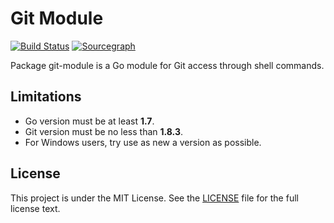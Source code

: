 # Git Module 

[![Build Status](https://img.shields.io/travis/gogs/git-module/master.svg?style=for-the-badge&logo=travis)](https://travis-ci.org/gogs/git-module) [![Sourcegraph](https://img.shields.io/badge/view%20on-Sourcegraph-brightgreen.svg?style=for-the-badge&logo=sourcegraph)](https://sourcegraph.com/github.com/gogs/git-module)

Package git-module is a Go module for Git access through shell commands.

## Limitations

- Go version must be at least **1.7**.
- Git version must be no less than **1.8.3**.
- For Windows users, try use as new a version as possible.

## License

This project is under the MIT License. See the [LICENSE](LICENSE) file for the full license text.
